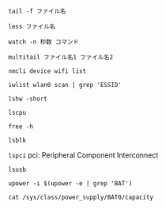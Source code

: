 `tail -f ファイル名`

`less ファイル名`

`watch -n 秒数 コマンド`

`multitail ファイル名1 ファイル名2`

`nmcli device wifi list`

`iwlist wlan0 scan | grep 'ESSID'`

`lshw -short`

`lscpu`

`free -h`

`lsblk`

`lspci` pci: Peripheral Component Interconnect

`lsusb`

`upower -i $(upower -e | grep 'BAT')`

`cat /sys/class/power_supply/BAT0/capacity`